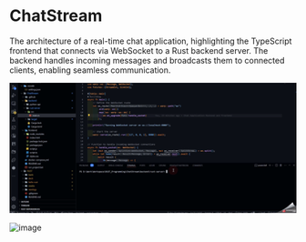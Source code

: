 # ChatStream
The architecture of a real-time chat application, highlighting the TypeScript frontend that connects via WebSocket to a Rust backend server. The backend handles incoming messages and broadcasts them to connected clients, enabling seamless communication.

![MessageChat](https://github.com/YashzAlphaGeek/ChatStream/blob/master/snapshots/2024-10-21_19h44_52.gif)

![image](https://github.com/user-attachments/assets/54987c38-138e-4086-af5e-43452a96f984)

